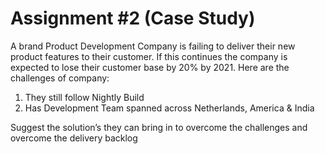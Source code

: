 # Assignment #2   (Case Study)

 
A brand Product Development Company is failing to deliver their new product features to their customer. If this continues the company is expected to lose their customer base by 20% by 2021. Here are the challenges of company: 

1. They still follow Nightly Build
2. Has Development Team spanned across Netherlands, America & India 

Suggest the solution’s they can bring in to overcome the challenges and overcome the delivery backlog